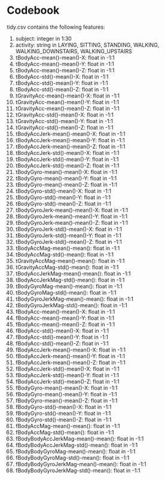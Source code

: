 # Codebook

tidy.csv contains the following features:

1. subject: integer in 1:30
2. activity: string in LAYING, SITTING, STANDING, WALKING, WALKING_DOWNSTAIRS, WALKING_UPSTAIRS
3. tBodyAcc-mean()-mean()-X: float in -1:1
4. tBodyAcc-mean()-mean()-Y: float in -1:1
5. tBodyAcc-mean()-mean()-Z: float in -1:1
6. tBodyAcc-std()-mean()-X: float in -1:1
7. tBodyAcc-std()-mean()-Y: float in -1:1
8. tBodyAcc-std()-mean()-Z: float in -1:1
9. tGravityAcc-mean()-mean()-X: float in -1:1
10. tGravityAcc-mean()-mean()-Y: float in -1:1
11. tGravityAcc-mean()-mean()-Z: float in -1:1
12. tGravityAcc-std()-mean()-X: float in -1:1
13. tGravityAcc-std()-mean()-Y: float in -1:1
14. tGravityAcc-std()-mean()-Z: float in -1:1
15. tBodyAccJerk-mean()-mean()-X: float in -1:1
16. tBodyAccJerk-mean()-mean()-Y: float in -1:1
17. tBodyAccJerk-mean()-mean()-Z: float in -1:1
18. tBodyAccJerk-std()-mean()-X: float in -1:1
19. tBodyAccJerk-std()-mean()-Y: float in -1:1
20. tBodyAccJerk-std()-mean()-Z: float in -1:1
21. tBodyGyro-mean()-mean()-X: float in -1:1
22. tBodyGyro-mean()-mean()-Y: float in -1:1
23. tBodyGyro-mean()-mean()-Z: float in -1:1
24. tBodyGyro-std()-mean()-X: float in -1:1
25. tBodyGyro-std()-mean()-Y: float in -1:1
26. tBodyGyro-std()-mean()-Z: float in -1:1
27. tBodyGyroJerk-mean()-mean()-X: float in -1:1
28. tBodyGyroJerk-mean()-mean()-Y: float in -1:1
29. tBodyGyroJerk-mean()-mean()-Z: float in -1:1
30. tBodyGyroJerk-std()-mean()-X: float in -1:1
31. tBodyGyroJerk-std()-mean()-Y: float in -1:1
32. tBodyGyroJerk-std()-mean()-Z: float in -1:1
33. tBodyAccMag-mean()-mean(): float in -1:1
34. tBodyAccMag-std()-mean(): float in -1:1
35. tGravityAccMag-mean()-mean(): float in -1:1
36. tGravityAccMag-std()-mean(): float in -1:1
37. tBodyAccJerkMag-mean()-mean(): float in -1:1
38. tBodyAccJerkMag-std()-mean(): float in -1:1
39. tBodyGyroMag-mean()-mean(): float in -1:1
40. tBodyGyroMag-std()-mean(): float in -1:1
41. tBodyGyroJerkMag-mean()-mean(): float in -1:1
42. tBodyGyroJerkMag-std()-mean(): float in -1:1
43. fBodyAcc-mean()-mean()-X: float in -1:1
44. fBodyAcc-mean()-mean()-Y: float in -1:1
45. fBodyAcc-mean()-mean()-Z: float in -1:1
46. fBodyAcc-std()-mean()-X: float in -1:1
47. fBodyAcc-std()-mean()-Y: float in -1:1
48. fBodyAcc-std()-mean()-Z: float in -1:1
49. fBodyAccJerk-mean()-mean()-X: float in -1:1
50. fBodyAccJerk-mean()-mean()-Y: float in -1:1
51. fBodyAccJerk-mean()-mean()-Z: float in -1:1
52. fBodyAccJerk-std()-mean()-X: float in -1:1
53. fBodyAccJerk-std()-mean()-Y: float in -1:1
54. fBodyAccJerk-std()-mean()-Z: float in -1:1
55. fBodyGyro-mean()-mean()-X: float in -1:1
56. fBodyGyro-mean()-mean()-Y: float in -1:1
57. fBodyGyro-mean()-mean()-Z: float in -1:1
58. fBodyGyro-std()-mean()-X: float in -1:1
59. fBodyGyro-std()-mean()-Y: float in -1:1
60. fBodyGyro-std()-mean()-Z: float in -1:1
61. fBodyAccMag-mean()-mean(): float in -1:1
62. fBodyAccMag-std()-mean(): float in -1:1
63. fBodyBodyAccJerkMag-mean()-mean(): float in -1:1
64. fBodyBodyAccJerkMag-std()-mean(): float in -1:1
65. fBodyBodyGyroMag-mean()-mean(): float in -1:1
66. fBodyBodyGyroMag-std()-mean(): float in -1:1
67. fBodyBodyGyroJerkMag-mean()-mean(): float in -1:1
68. fBodyBodyGyroJerkMag-std()-mean(): float in -1:1